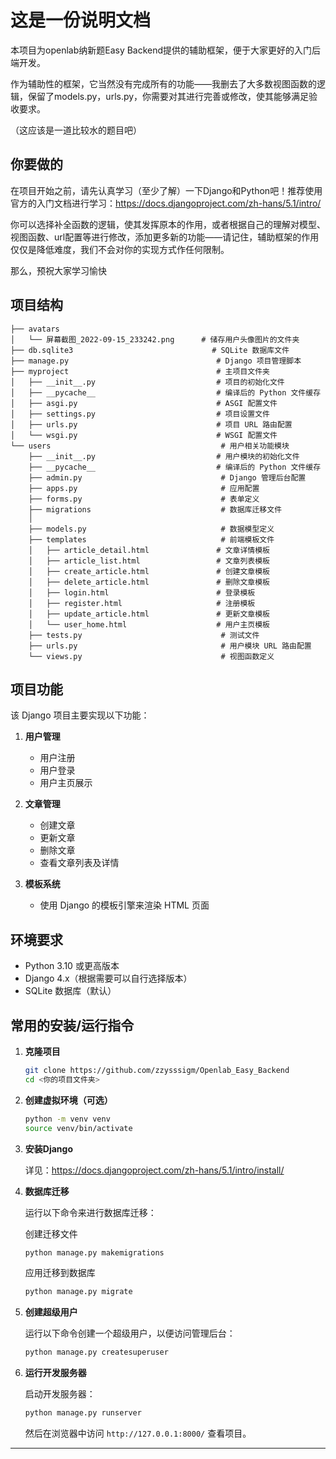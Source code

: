 # 这是一份说明文档

本项目为openlab纳新题Easy Backend提供的辅助框架，便于大家更好的入门后端开发。

作为辅助性的框架，它当然没有完成所有的功能——我删去了大多数视图函数的逻辑，保留了models.py，urls.py，你需要对其进行完善或修改，使其能够满足验收要求。

（这应该是一道比较水的题目吧）

## 你要做的

在项目开始之前，请先认真学习（至少了解）一下Django和Python吧！推荐使用官方的入门文档进行学习：https://docs.djangoproject.com/zh-hans/5.1/intro/

你可以选择补全函数的逻辑，使其发挥原本的作用，或者根据自己的理解对模型、视图函数、url配置等进行修改，添加更多新的功能——请记住，辅助框架的作用仅仅是降低难度，我们不会对你的实现方式作任何限制。

那么，预祝大家学习愉快

## 项目结构

```
├── avatars
│   └── 屏幕截图_2022-09-15_233242.png      # 储存用户头像图片的文件夹
├── db.sqlite3                               # SQLite 数据库文件
├── manage.py                                 # Django 项目管理脚本
├── myproject                                 # 主项目文件夹
│   ├── __init__.py                           # 项目的初始化文件
│   ├── __pycache__                           # 编译后的 Python 文件缓存 
│   ├── asgi.py                               # ASGI 配置文件
│   ├── settings.py                           # 项目设置文件
│   ├── urls.py                               # 项目 URL 路由配置
│   └── wsgi.py                               # WSGI 配置文件
└── users                                      # 用户相关功能模块
    ├── __init__.py                           # 用户模块的初始化文件
    ├── __pycache__                           # 编译后的 Python 文件缓存
    ├── admin.py                               # Django 管理后台配置
    ├── apps.py                                # 应用配置
    ├── forms.py                               # 表单定义
    ├── migrations                             # 数据库迁移文件
    │                     
    ├── models.py                              # 数据模型定义
    ├── templates                              # 前端模板文件
    │   ├── article_detail.html               # 文章详情模板
    │   ├── article_list.html                 # 文章列表模板
    │   ├── create_article.html               # 创建文章模板
    │   ├── delete_article.html               # 删除文章模板
    │   ├── login.html                        # 登录模板
    │   ├── register.html                     # 注册模板
    │   ├── update_article.html               # 更新文章模板
    │   └── user_home.html                    # 用户主页模板
    ├── tests.py                               # 测试文件
    ├── urls.py                                # 用户模块 URL 路由配置
    └── views.py                               # 视图函数定义
```

## 项目功能

该 Django 项目主要实现以下功能：

1. **用户管理**
   - 用户注册
   - 用户登录
   - 用户主页展示

2. **文章管理**
   - 创建文章
   - 更新文章
   - 删除文章
   - 查看文章列表及详情

3. **模板系统**
   - 使用 Django 的模板引擎来渲染 HTML 页面

## 环境要求

- Python 3.10 或更高版本
- Django 4.x（根据需要可以自行选择版本）
- SQLite 数据库（默认）

## 常用的安装/运行指令

1. **克隆项目**

   ```bash
   git clone https://github.com/zzysssigm/Openlab_Easy_Backend
   cd <你的项目文件夹>
   ```

2. **创建虚拟环境（可选）**

   ```bash
   python -m venv venv
   source venv/bin/activate
   ```

3. **安装Django**

   详见：https://docs.djangoproject.com/zh-hans/5.1/intro/install/

4. **数据库迁移**

   运行以下命令来进行数据库迁移：
   
   创建迁移文件
   ```bash
   python manage.py makemigrations
   ```
   应用迁移到数据库
   ```bash
   python manage.py migrate
   ```

6. **创建超级用户**

   运行以下命令创建一个超级用户，以便访问管理后台：

   ```bash
   python manage.py createsuperuser
   ```

7. **运行开发服务器**

   启动开发服务器：

   ```bash
   python manage.py runserver
   ```

   然后在浏览器中访问 `http://127.0.0.1:8000/` 查看项目。

---


